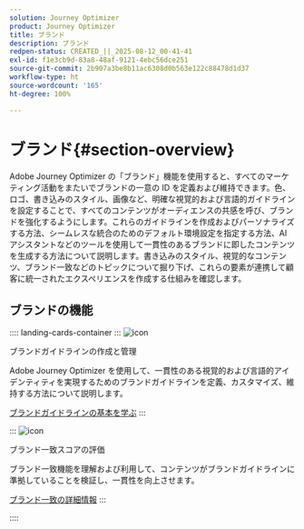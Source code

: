 ```yaml
---
solution: Journey Optimizer
product: Journey Optimizer
title: ブランド
description: ブランド
redpen-status: CREATED_||_2025-08-12_00-41-41
exl-id: f1e3cb9d-83a8-48af-9121-4ebc56dce251
source-git-commit: 2b907a3be8b11ac6308d0b563e122c88478d1d37
workflow-type: ht
source-wordcount: '165'
ht-degree: 100%

---
```


# ブランド{#section-overview}

Adobe Journey Optimizer の「ブランド」機能を使用すると、すべてのマーケティング活動をまたいでブランドの一意の ID を定義および維持できます。色、ロゴ、書き込みのスタイル、画像など、明確な視覚的および言語的ガイドラインを設定することで、すべてのコンテンツがオーディエンスの共感を呼び、ブランドを強化するようにします。これらのガイドラインを作成およびパーソナライズする方法、シームレスな統合のためのデフォルト環境設定を指定する方法、AI アシスタントなどのツールを使用して一貫性のあるブランドに即したコンテンツを生成する方法について説明します。書き込みのスタイル、視覚的なコンテンツ、ブランド一致などのトピックについて掘り下げ、これらの要素が連携して顧客に統一されたエクスペリエンスを作成する仕組みを確認します。

## ブランドの機能

:::: landing-cards-container
:::
![icon](https://cdn.experienceleague.adobe.com/icons/circle-play.svg?lang=ja)

ブランドガイドラインの作成と管理

Adobe Journey Optimizer を使用して、一貫性のある視覚的および言語的アイデンティティを実現するためのブランドガイドラインを定義、カスタマイズ、維持する方法について説明します。

[ブランドガイドラインの基本を学ぶ](../using/content-management/brands.md)
:::

:::
![icon](https://cdn.experienceleague.adobe.com/icons/list-check.svg?lang=ja)

ブランド一致スコアの評価

ブランド一致機能を理解および利用して、コンテンツがブランドガイドラインに準拠していることを検証し、一貫性を向上させます。

[ブランド一致の詳細情報](../using/content-management/brands-score.md)
:::

::::
